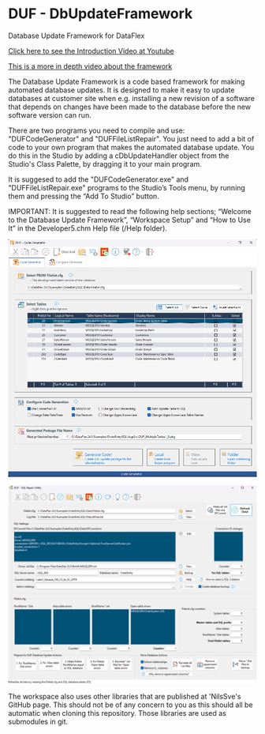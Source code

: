 # DUF - DbUpdateFramework
 Database Update Framework for DataFlex

<a href="https://www.youtube.com/watch?v=D2o0zjPEr_I" target="_blank">Click here to see the Introduction Video at Youtube</a>

<a href="https://www.youtube.com/watch?v=VD4eN9oP0_U" target="_blank">This is a more in depth video about the framework</a>

The Database Update Framework is a code based framework for making automated database updates. It is designed to make it easy to update databases at customer site when e.g. installing a new revision of a software that depends on changes have been made to the database before the new software version can run.

There are two programs you need to compile and use: "DUFCodeGenerator" and "DUFFileListRepair". You just need to add a bit of code to your own program that makes the automated database update. You do this in the Studio by adding a cDbUpdateHandler object from the Studio's Class Palette, by dragging it to your main program.

It is suggesed to add the "DUFCodeGenerator.exe" and "DUFFileListRepair.exe" programs to the Studio’s Tools menu, by running them and pressing the “Add To Studio” button.

IMPORTANT:
It is suggested to read the following help sections; “Welcome to the Database Update Framework”, “Workspace Setup” and “How to Use It” in the Developer5.chm Help file (/Help folder).

![This is how the DUFCodeGenerator.src program looks like:](Bitmaps/DUFCodeGenerator.png)

![This is what the DUFFilelistRepair.src program looks like:](Bitmaps/DUFFilelistRepairer.png)

The workspace also uses other libraries that are published at 'NilsSve's GitHub page. This should not be of any concern to you as this should all be automatic when cloning this repository. Those libraries are used as submodules in git.
